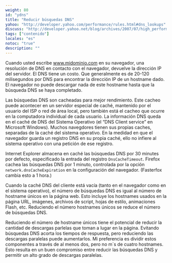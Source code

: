 ```yaml
---
weight: 80
id: "ydns"
title: "Reducir búsquedas DNS"
yahoo: "http://developer.yahoo.com/performance/rules.html#dns_lookups"
discuss: "http://developer.yahoo.net/blog/archives/2007/07/high_performanc_7.html"
tags: ["contenido"]
locales: "es"
notoc: "true"
description: ""
---
```


Cuando usted escribe www.midominio.com en su navegador, una resolución de DNS en contacto con el navegador, devuelve la dirección IP del servidor. El DNS tiene un costo. Que generalmente es de 20-120 milisegundos por DNS para encontrar la dirección IP de un hostname dado. El navegador no puede descargar nada de este hostname hasta que la búsqueda DNS se haya completado.

Las búsquedas DNS son cacheadas para mejor rendimiento. Este cacheo puede acontecer en un servidor especial de caché, mantenido por el usuario del ISP o red de área local, pero también está el cacheo que ocurre en la computadora individual de cada usuario. La información DNS queda en el caché de DNS del Sistema Operativo (el “DNS Client service” en Microsoft Windows). Muchos navegdores tienen sus propias caches, separadas de la caché del sistema operativo. En la medidad en que el navegador guarda un registro DNS en su propia caché, ello no infiere al sistema operativo con una petición de ese registro.

Internet Explorer almacena en caché las búsquedas DNS por 30 minutes por defecto, especificado la entrada del registro `DnsCacheTimeout`. Firefox cachea las búsquedas DNS por 1 minuto, controlada por la opción `network.dnsCacheExpiration` en la configuración del navegador. (Fasterfox cambia esto a 1 hora.)

Cuando la caché DNS del cliente está vacía (tanto en el navegador como en el sistema operativo), el número de búsquedas DNS es igual al número de hostname únicos en la página web. Esto incluye los hostnames usados en la página URL, imágenes, archivos de script, hojas de estilo, animaciones Flash, etc. Reduciendo el número hostnames únicos se reduce el número de búsquedas DNS.

Reduciendo el número de hostname únicos tiene el potencial de reducir la cantidad de descargas parlelas que toman a lugar en la página. Evitando búsquedas DNS acorta los tiempos de respuesta, pero reduciendo las descargas paralelas puede aumentarlos. Mi preferencia es dividir estos componentes a través de al menos dos, pero no m´s de cuatro hostnames. Esto resulta en un buen compromiso entre reducir las búsquedas DNS y permitir un alto grado de descargas paralelas.